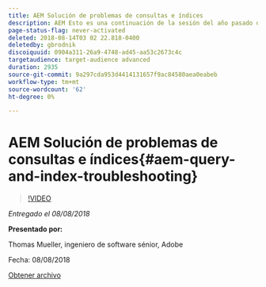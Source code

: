 ```yaml
---
title: AEM Solución de problemas de consultas e índices
description: AEM Esto es una continuación de la sesión del año pasado de Indexación de segmentos y Consulta JCR. Abarca los mismos temas, pero con contenido completamente nuevo y tiene poca superposición con la presentación anterior. AEM También se incluyen las nuevas funciones de la versión 6.4 de la versión de.
page-status-flag: never-activated
deleted: 2018-08-14T03 02 22.818-0400
deletedby: gbrodnik
discoiquuid: 0904a311-26a9-4748-ad45-aa53c2673c4c
targetaudience: target-audience advanced
duration: 2935
source-git-commit: 9a297cda953d4414131657f9ac84580aea0eabeb
workflow-type: tm+mt
source-wordcount: '62'
ht-degree: 0%

---
```



# AEM Solución de problemas de consultas e índices{#aem-query-and-index-troubleshooting}

>[!VIDEO](https://video.tv.adobe.com/v/23270/?quality=9)

*Entregado el 08/08/2018*

**Presentado por:**

Thomas Mueller, ingeniero de software sénior, Adobe

Fecha: 08/08/2018

[Obtener archivo](assets/20180808-gems-adobe+cloud+platform-experience+system+of+record-1.pdf)

<!--
[Get back to the Overview](https://helpx.adobe.com/es/experience-manager/kt/eseminars/gems/aem-index.html)
-->
